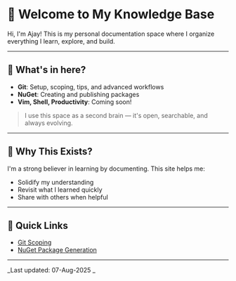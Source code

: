 # 👋 Welcome to My Knowledge Base

Hi, I'm Ajay! This is my personal documentation space where I organize everything I learn, explore, and build.

---

## 🧠 What's in here?

- **Git**: Setup, scoping, tips, and advanced workflows  
- **NuGet**: Creating and publishing packages  
- **Vim, Shell, Productivity**: Coming soon!

> I use this space as a second brain — it's open, searchable, and always evolving.

---

## 🚀 Why This Exists?

I'm a strong believer in learning by documenting. This site helps me:
- Solidify my understanding
- Revisit what I learned quickly
- Share with others when helpful

---

## 📌 Quick Links

- [Git Scoping](git/git_scoping.md)
- [NuGet Package Generation](nuget/nuget_package_generation.md)

---

_Last updated:  07-Aug-2025 _

